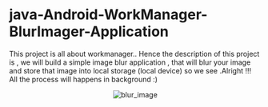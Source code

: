 # java-Android-WorkManager-BlurImager-Application

This project is all about workmanager.. Hence the description of this project is , we will build a simple image blur application , that will blur your image 
      and store that image into local storage (local device) so we see .Alright !!! All the process will happens in background :)

<p align="center">
<img src="http://www.codingwithjks.tech/images/blur_image.png" alt="blur_image"/>
</p>
